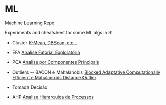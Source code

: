 # ML
Machine Learning Repo

Experiments and cheatsheet for some ML algs in R

- Cluster 
[K-Mean, DBScan, etc...](https://scopinho.github.io/ML/Cluster/Cluster-01.html)
- EFA
[Análise Fatorial Exploratória](https://scopinho.github.io/ML/PCA/PCA-01.html)
- PCA
[Analise por Componentes Principais](https://scopinho.github.io/ML/EFA/EFA-01.html)

- Outliers
-- BACON e Mahalanobis
[Blocked Adaptative Computationally Efficient e Mahalanobis Distance Outlier](https://scopinho.github.io/ML/BACON/BACON.html)

- Tomada Decisão
- AHP
[Analise Hierarquica de Processos](https://scopinho.github.io/ML/AHP/AHP-01.html)

